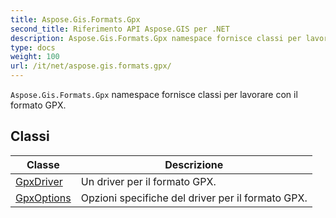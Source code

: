```yaml
---
title: Aspose.Gis.Formats.Gpx
second_title: Riferimento API Aspose.GIS per .NET
description: Aspose.Gis.Formats.Gpx namespace fornisce classi per lavorare con il formato GPX.
type: docs
weight: 100
url: /it/net/aspose.gis.formats.gpx/
---
```

`Aspose.Gis.Formats.Gpx` namespace fornisce classi per lavorare con il formato GPX.

## Classi

| Classe | Descrizione |
| --- | --- |
| [GpxDriver](./gpxdriver/) | Un driver per il formato GPX. |
| [GpxOptions](./gpxoptions/) | Opzioni specifiche del driver per il formato GPX. |


